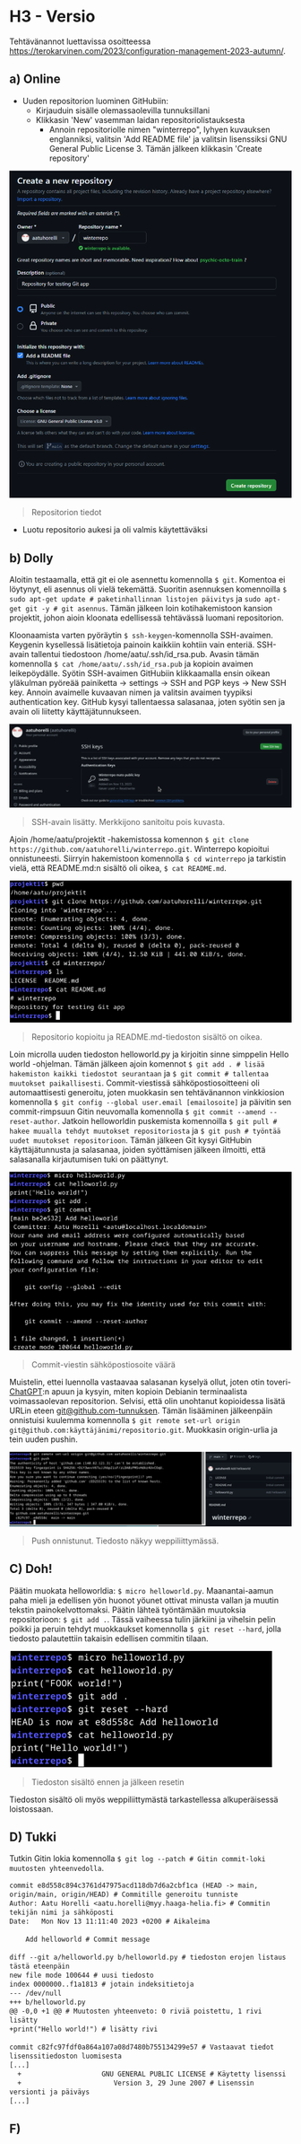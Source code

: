 # H3 - Versio

Tehtävänannot luettavissa osoitteessa https://terokarvinen.com/2023/configuration-management-2023-autumn/.

## a) Online

- Uuden repositorion luominen GitHubiin:
  - Kirjauduin sisälle olemassaolevilla tunnuksillani
  - Klikkasin 'New' vasemman laidan repositoriolistauksesta
    - Annoin repositoriolle nimen "winterrepo", lyhyen kuvauksen englanniksi, valitsin 'Add README file' ja valitsin lisenssiksi GNU General Public License 3. Tämän jälkeen klikkasin 'Create repository'

![Add file: repon tiedot](/img/repo_tiedot.png)
> Repositorion tiedot
  - Luotu repositorio aukesi ja oli valmis käytettäväksi


## b) Dolly
 Aloitin testaamalla, että git ei ole asennettu komennolla ``$ git``. Komentoa ei löytynyt, eli asennus oli vielä tekemättä. Suoritin asennuksen komennoilla ``$ sudo apt-get update # paketinhallinnan listojen päivitys`` ja ``sudo apt-get git -y # git asennus``. Tämän jälkeen loin kotihakemistoon kansion projektit, johon aioin kloonata edellisessä tehtävässä luomani repositorion.

 Kloonaamista varten pyöräytin ``$ ssh-keygen``-komennolla SSH-avaimen. Keygenin kysellessä lisätietoja painoin kaikkiin kohtiin vain enteriä. SSH-avain tallentui tiedostoon /home/aatu/.ssh/id_rsa.pub. Avasin tämän komennolla ``$ cat /home/aatu/.ssh/id_rsa.pub`` ja kopioin avaimen leikepöydälle. Syötin SSH-avaimen GitHubiin klikkaamalla ensin oikean yläkulman pyöreää painiketta -> settings -> SSH and PGP keys -> New SSH key. Annoin avaimelle kuvaavan nimen ja valitsin avaimen tyypiksi authentication key. GitHub kysyi tallentaessa salasanaa, joten syötin sen ja avain oli liitetty käyttäjätunnukseen.

![Add file: ssh key](/img/ssh_avain.png)
> SSH-avain lisätty. Merkkijono sanitoitu pois kuvasta.

Ajoin /home/aatu/projektit -hakemistossa komennon ``$ git clone https://github.com/aatuhorelli/winterrepo.git``. Winterrepo kopioitui onnistuneesti. Siirryin hakemistoon komennolla ``$ cd winterrepo`` ja tarkistin vielä, että README.md:n sisältö oli oikea, ``$ cat README.md``.

![Add file: kopioitu repo](/img/git_clone.png)
> Repositorio kopioitu ja README.md-tiedoston sisältö on oikea.

Loin microlla uuden tiedoston helloworld.py ja kirjoitin sinne simppelin Hello world -ohjelman. Tämän jälkeen ajoin komennot ``$ git add . # lisää hakemiston kaikki tiedostot seurantaan`` ja ``$ git commit # tallentaa muutokset paikallisesti``. Commit-viestissä sähköpostiosoitteeni oli automaattisesti generoitu, joten muokkasin sen tehtävänannon vinkkiosion komennolla ``$ git config --global user.email [emailosoite]`` ja päivitin sen commit-rimpsuun Gitin neuvomalla komennolla ``$ git commit --amend --reset-author``. Jatkoin helloworldin puskemista komennoilla ``$ git pull # hakee muualla tehdyt muutokset repositoriosta`` ja ``$ git push # työntää uudet muutokset repositorioon``. Tämän jälkeen Git kysyi GitHubin käyttäjätunnusta ja salasanaa, joiden syöttämisen jälkeen ilmoitti, että salasanalla kirjautumisen tuki on päättynyt. 

![Add file: push_fail](/img/helloworld.png)
> Commit-viestin sähköpostiosoite väärä

Muistelin, ettei luennolla vastaavaa salasanan kyselyä ollut, joten otin toveri-[ChatGPT](https://chat.openai.com/):n apuun ja kysyin, miten kopioin Debianin terminaalista voimassaolevan repositorion. Selvisi, että olin unohtanut kopioidessa lisätä URLin eteen git@github.com-tunnuksen. Tämän lisääminen jälkeenpäin onnistuisi kuulemma komennolla ``$ git remote set-url origin git@github.com:käyttäjänimi/repositorio.git``. Muokkasin origin-urlia ja tein uuden pushin.

![Add file: push ok](/img/push_onnistui.png)
>Push onnistunut. Tiedosto näkyy weppiliittymässä.

## C) Doh!

Päätin muokata helloworldia: ``$ micro helloworld.py``. Maanantai-aamun paha mieli ja edellisen yön huonot yöunet ottivat minusta vallan ja muutin tekstin painokelvottomaksi. Päätin lähteä työntämään muutoksia repositorioon: ``$ git add .``. Tässä vaiheessa tulin järkiini ja vihelsin pelin poikki ja peruin tehdyt muokkaukset komennolla ``$ git reset --hard``, jolla tiedosto palautettiin takaisin edellisen commitin tilaan. 

![Add file: hard reset](/img/git_reset.png)
>Tiedoston sisältö ennen ja jälkeen resetin

Tiedoston sisältö oli myös weppiliittymästä tarkastellessa alkuperäisessä loistossaan.

## D) Tukki

Tutkin Gitin lokia komennolla ``$ git log --patch # Gitin commit-loki muutosten yhteenvedolla``. 


    commit e8d558c894c3761d47975acd118db7d6a2cbf1ca (HEAD -> main, origin/main, origin/HEAD) # Commitille generoitu tunniste
    Author: Aatu Horelli <aatu.horelli@myy.haaga-helia.fi> # Commitin tekijän nimi ja sähköposti
    Date:   Mon Nov 13 11:11:40 2023 +0200 # Aikaleima

        Add helloworld # Commit message

    diff --git a/helloworld.py b/helloworld.py # tiedoston erojen listaus tästä eteenpäin
    new file mode 100644 # uusi tiedosto
    index 0000000..f1a1813 # jotain indeksitietoja
    --- /dev/null            
    +++ b/helloworld.py 
    @@ -0,0 +1 @@ # Muutosten yhteenveto: 0 riviä poistettu, 1 rivi lisätty
    +print("Hello world!") # lisätty rivi

    commit c82fc97fdf0a864a107a08d7480b755134299e57 # Vastaavat tiedot lisenssitiedoston luomisesta
    [...]
      +                    GNU GENERAL PUBLIC LICENSE # Käytetty lisenssi
      +                       Version 3, 29 June 2007 # Lisenssin versionti ja päiväys
    [...]

## F) 
